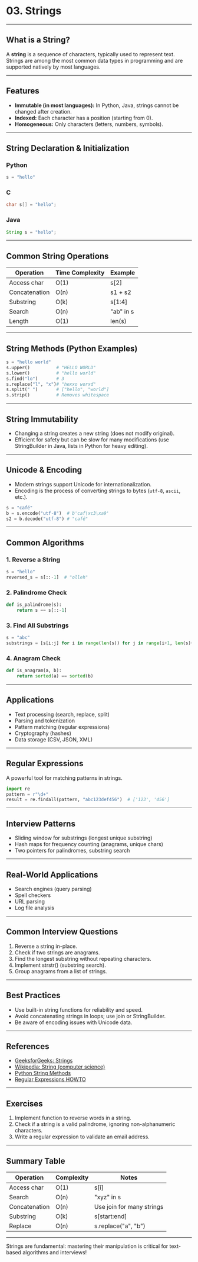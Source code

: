 # 03. Strings

---

## What is a String?

A **string** is a sequence of characters, typically used to represent text. Strings are among the most common data types in programming and are supported natively by most languages.

---

## Features

- **Immutable (in most languages):** In Python, Java, strings cannot be changed after creation.
- **Indexed:** Each character has a position (starting from 0).
- **Homogeneous:** Only characters (letters, numbers, symbols).

---

## String Declaration & Initialization

### Python

```python
s = "hello"
```

### C

```c
char s[] = "hello";
```

### Java

```java
String s = "hello";
```

---

## Common String Operations

| Operation         | Time Complexity | Example              |
|-------------------|----------------|----------------------|
| Access char       | O(1)           | s[2]                 |
| Concatenation     | O(n)           | s1 + s2              |
| Substring         | O(k)           | s[1:4]               |
| Search            | O(n)           | "ab" in s            |
| Length            | O(1)           | len(s)               |

---

## String Methods (Python Examples)

```python
s = "hello world"
s.upper()          # "HELLO WORLD"
s.lower()          # "hello world"
s.find("lo")       # 3
s.replace("l", "x")# "hexxo worxd"
s.split(" ")       # ["hello", "world"]
s.strip()          # Removes whitespace
```

---

## String Immutability

- Changing a string creates a new string (does not modify original).
- Efficient for safety but can be slow for many modifications (use StringBuilder in Java, lists in Python for heavy editing).

---

## Unicode & Encoding

- Modern strings support Unicode for internationalization.
- Encoding is the process of converting strings to bytes (`utf-8`, `ascii`, etc.).

```python
s = "café"
b = s.encode("utf-8")  # b'caf\xc3\xa9'
s2 = b.decode("utf-8") # "café"
```

---

## Common Algorithms

### 1. Reverse a String

```python
s = "hello"
reversed_s = s[::-1]  # "olleh"
```

### 2. Palindrome Check

```python
def is_palindrome(s):
    return s == s[::-1]
```

### 3. Find All Substrings

```python
s = "abc"
substrings = [s[i:j] for i in range(len(s)) for j in range(i+1, len(s)+1)]
```

### 4. Anagram Check

```python
def is_anagram(a, b):
    return sorted(a) == sorted(b)
```

---

## Applications

- Text processing (search, replace, split)
- Parsing and tokenization
- Pattern matching (regular expressions)
- Cryptography (hashes)
- Data storage (CSV, JSON, XML)

---

## Regular Expressions

A powerful tool for matching patterns in strings.

```python
import re
pattern = r"\d+"
result = re.findall(pattern, "abc123def456")  # ['123', '456']
```

---

## Interview Patterns

- Sliding window for substrings (longest unique substring)
- Hash maps for frequency counting (anagrams, unique chars)
- Two pointers for palindromes, substring search

---

## Real-World Applications

- Search engines (query parsing)
- Spell checkers
- URL parsing
- Log file analysis

---

## Common Interview Questions

1. Reverse a string in-place.
2. Check if two strings are anagrams.
3. Find the longest substring without repeating characters.
4. Implement strstr() (substring search).
5. Group anagrams from a list of strings.

---

## Best Practices

- Use built-in string functions for reliability and speed.
- Avoid concatenating strings in loops; use join or StringBuilder.
- Be aware of encoding issues with Unicode data.

---

## References

- [GeeksforGeeks: Strings](https://www.geeksforgeeks.org/python-strings/)
- [Wikipedia: String (computer science)](https://en.wikipedia.org/wiki/String_(computer_science))
- [Python String Methods](https://docs.python.org/3/library/stdtypes.html#string-methods)
- [Regular Expressions HOWTO](https://docs.python.org/3/howto/regex.html)

---

## Exercises

1. Implement function to reverse words in a string.
2. Check if a string is a valid palindrome, ignoring non-alphanumeric characters.
3. Write a regular expression to validate an email address.

---

## Summary Table

| Operation     | Complexity | Notes                        |
|---------------|------------|------------------------------|
| Access char   | O(1)       | s[i]                         |
| Search        | O(n)       | "xyz" in s                   |
| Concatenation | O(n)       | Use join for many strings    |
| Substring     | O(k)       | s[start:end]                 |
| Replace       | O(n)       | s.replace("a", "b")          |

---

Strings are fundamental: mastering their manipulation is critical for text-based algorithms and interviews!
